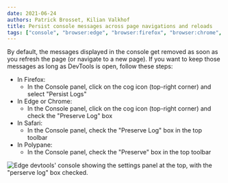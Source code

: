 ```yaml
---
date: 2021-06-24
authors: Patrick Brosset, Kilian Valkhof
title: Persist console messages across page navigations and reloads
tags: ["console", "browser:edge", "browser:firefox", "browser:chrome", "browser:safari", "browser:polypane"]
---
```

By default, the messages displayed in the console get removed as soon as you refresh the page (or navigate to a new page). If you want to keep those messages as long as DevTools is open, follow these steps:

* In Firefox:
  * In the Console panel, click on the cog icon (top-right corner) and select "Persist Logs"
* In Edge or Chrome:
  * In the Console panel, click on the cog icon (top-right corner) and check the "Preserve Log" box
* In Safari:
  * In the Console panel, check the "Preserve Log" box in the top toolbar
* In Polypane:
  * In the Console panel, check the "Preserve" box in the top toolbar

![Edge devtools' console showing the settings panel at the top, with the "perserve log" box checked.](../../assets/img/persist-logs-across-pages.png)
